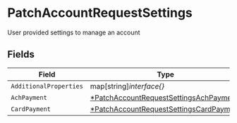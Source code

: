 # PatchAccountRequestSettings

User provided settings to manage an account


## Fields

| Field                                                                                                    | Type                                                                                                     | Required                                                                                                 | Description                                                                                              |
| -------------------------------------------------------------------------------------------------------- | -------------------------------------------------------------------------------------------------------- | -------------------------------------------------------------------------------------------------------- | -------------------------------------------------------------------------------------------------------- |
| `AdditionalProperties`                                                                                   | map[string]*interface{}*                                                                                 | :heavy_minus_sign:                                                                                       | N/A                                                                                                      |
| `AchPayment`                                                                                             | [*PatchAccountRequestSettingsAchPayment](../../models/shared/patchaccountrequestsettingsachpayment.md)   | :heavy_minus_sign:                                                                                       | N/A                                                                                                      |
| `CardPayment`                                                                                            | [*PatchAccountRequestSettingsCardPayment](../../models/shared/patchaccountrequestsettingscardpayment.md) | :heavy_minus_sign:                                                                                       | N/A                                                                                                      |